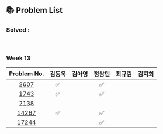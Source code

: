 ## 📚 Problem List 

### Solved : 

<br>

### Week 13

|Problem No.|김동욱|김아영|정상민|최규림|김지희|
|:-----------:|:-----:|:----:|:----:|:----:|:----:|
|[2607](https://www.acmicpc.net/problem/2607)| ✅  |   | ✅ |  |  |
|[1743](https://www.acmicpc.net/problem/1743)| ✅  |   | ✅ |  |  |
|[2138](https://www.acmicpc.net/problem/2138)|   |   |  |  |  |
|[14267](https://www.acmicpc.net/problem/14267)| ✅  |   |✅  |  |  |
|[17244](https://www.acmicpc.net/problem/17244)|   |  | ✅ |  | |

